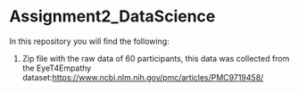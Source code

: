 # Assignment2_DataScience
In this repository you will find the following:
1. Zip file with the raw data of 60 participants, this data was collected from the EyeT4Empathy dataset:https://www.ncbi.nlm.nih.gov/pmc/articles/PMC9719458/
